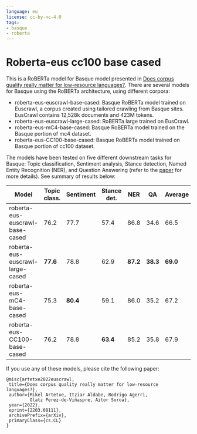 ```yaml
---
language: eu
license: cc-by-nc-4.0
tags:
- basque
- roberta
---
```


# Roberta-eus cc100 base cased

This is a RoBERTa model for Basque model presented in [Does corpus quality really matter for low-resource languages?](https://arxiv.org/abs/2203.08111). There are several models for Basque using the RoBERTa architecture, using different corpora:

- roberta-eus-euscrawl-base-cased: Basque RoBERTa model trained on Euscrawl, a corpus created using tailored crawling from Basque sites. EusCrawl contains 12,528k documents and 423M tokens.
- roberta-eus-euscrawl-large-cased: RoBERTa large trained on EusCrawl.
- roberta-eus-mC4-base-cased: Basque RoBERTa model trained on the Basque portion of mc4 dataset.
- roberta-eus-CC100-base-cased: Basque RoBERTa model trained on  Basque portion of cc100 dataset.

The models have been tested on five different downstream tasks for Basque: Topic classification, Sentiment analysis, Stance detection, Named Entity Recognition (NER), and Question Answering (refer to the [paper](https://arxiv.org/abs/2203.08111) for more details). See summary of results below:


| Model                            | Topic class. | Sentiment | Stance det. |     NER  |     QA   | Average  |
|----------------------------------|--------------|-----------|-------------|----------|----------|----------|
| roberta-eus-euscrawl-base-cased  |         76.2 |      77.7 |        57.4 |    86.8  |    34.6  |    66.5  |
| roberta-eus-euscrawl-large-cased |     **77.6** |      78.8 |        62.9 | **87.2** | **38.3** | **69.0** |
| roberta-eus-mC4-base-cased       |         75.3 |  **80.4** |        59.1 |    86.0  |    35.2  |    67.2  |
| roberta-eus-CC100-base-cased     |         76.2 |      78.8 |    **63.4** |    85.2  |    35.8  |    67.9  |


If you use any of these models, please cite the following paper:

```
@misc{artetxe2022euscrawl,
 title={Does corpus quality really matter for low-resource languages?},
 author={Mikel Artetxe, Itziar Aldabe, Rodrigo Agerri,
         Olatz Perez-de-Viñaspre, Aitor Soroa},
 year={2022},
 eprint={2203.08111},
 archivePrefix={arXiv},
 primaryClass={cs.CL}
}
```

